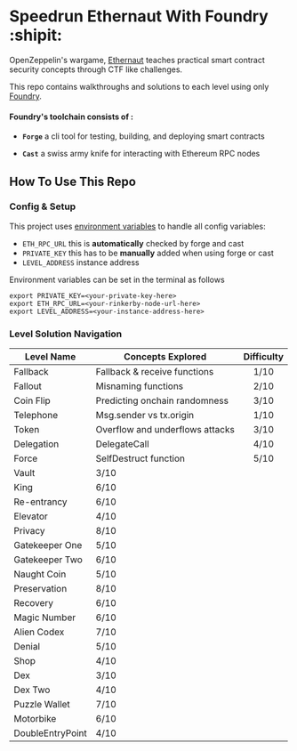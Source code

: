# Speedrun Ethernaut With Foundry :shipit:

OpenZeppelin's wargame, [Ethernaut](https://ethernaut.openzeppelin.com/) teaches practical smart contract security concepts through CTF like challenges. 

This repo contains walkthroughs and solutions to each level using only [Foundry](https://book.getfoundry.sh/index.html).

#### Foundry's toolchain consists of :
- **`Forge`** a cli tool for testing, building, and deploying smart contracts
 
- **`Cast`** a swiss army knife for interacting with Ethereum RPC nodes
 
## How To Use This Repo
### Config & Setup
This project uses [environment variables](https://www.geeksforgeeks.org/environment-variables-in-linux-unix/) to handle all config variables:
- `ETH_RPC_URL` this is **automatically** checked by forge and cast
- `PRIVATE_KEY` this has to be **manually** added when using forge or cast
- `LEVEL_ADDRESS` instance address

Environment variables can be set in the terminal as follows
```
export PRIVATE_KEY=<your-private-key-here> 
export ETH_RPC_URL=<your-rinkerby-node-url-here>
export LEVEL_ADDRESS=<your-instance-address-here>
```

### Level Solution Navigation

| Level Name       | Concepts Explored                           | Difficulty |
| -----------      | -----------                                 | :----:     |
| Fallback         | Fallback & receive functions                | 1/10       |
| Fallout          | Misnaming functions                         | 2/10       |
| Coin Flip        | Predicting onchain randomness               | 3/10       |
| Telephone        | Msg.sender vs tx.origin                     | 1/10       |
| Token            | Overflow and underflows attacks             | 3/10       |
| Delegation       | DelegateCall                                | 4/10       |
| Force            | SelfDestruct function                       | 5/10       |
| Vault            | 3/10                                        |            |
| King             | 6/10                                        |            |
| Re-entrancy      | 6/10                                        |            |
| Elevator         | 4/10                                        |            |
| Privacy          | 8/10                                        |            |
| Gatekeeper One   | 5/10                                        |            |
| Gatekeeper Two   | 6/10                                        |            |
| Naught Coin      | 5/10                                        |            |
| Preservation     | 8/10                                        |            |
| Recovery         | 6/10                                        |            |
| Magic Number     | 6/10                                        |            |
| Alien Codex      | 7/10                                        |            |
| Denial           | 5/10                                        |            |
| Shop             | 4/10                                        |            |
| Dex              | 3/10                                        |            |
| Dex Two          | 4/10                                        |            |
| Puzzle Wallet    | 7/10                                        |            |
| Motorbike        | 6/10                                        |            |
| DoubleEntryPoint | 4/10                                        |            |
